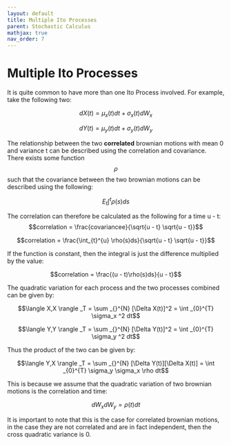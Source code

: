 ```yaml
---
layout: default
title: Multiple Ito Processes
parent: Stochastic Calculus
mathjax: true
nav_order: 7
---
```

# Multiple Ito Processes
It is quite common to have more than one Ito Process involved. For example, take the following two:

$$dX(t) = \mu_x (t)dt + \sigma_x (t)dW_x$$

$$dY(t) = \mu_y (t)dt + \sigma_y (t)dW_y$$

The relationship between the two **correlated** brownian motions with mean 0 and variance t can be described using the correlation and covariance. There exists some function $$\rho$$ such that the covariance between the two brownian motions can be described using the following:

$$E_t \int_{}^{t} \rho(s)ds$$

The correlation can therefore be calculated as the following for a time u - t:
$$correlation = \frac{covariancee}{\sqrt{u - t} \sqrt{u - t}}$$

$$correlation = \frac{\int_{t}^{u} \rho(s)ds}{\sqrt{u - t} \sqrt{u - t}}$$

If the function is constant, then the integral is just the difference multiplied by the value:

$$correlation = \frac{(u - t)\rho(s)ds}{u - t}$$

The quadratic variation for each process and the two processes combined can be given by:

$$\langle X,X \rangle _T = \sum _{}^{N} [\Delta X(t)]^2 = \int _{0}^{T} \sigma_x ^2 dt$$

$$\langle Y,Y \rangle _T = \sum _{}^{N} [\Delta Y(t)]^2 = \int _{0}^{T} \sigma_y ^2 dt$$

Thus the product of the two can be given by:

$$\langle Y,X \rangle _T = \sum _{}^{N} [\Delta Y(t)][\Delta X(t)] = \int _{0}^{T} \sigma_y \sigma_x \rho dt$$

This is because we assume that the quadratic variation of two brownian motions is the correlation and time: 

$$dW_x dW_y = \rho (t) dt $$

It is important to note that this is the case for correlated brownian motions, in the case they are not correlated and are in fact independent, then the cross quadratic variance is 0.

